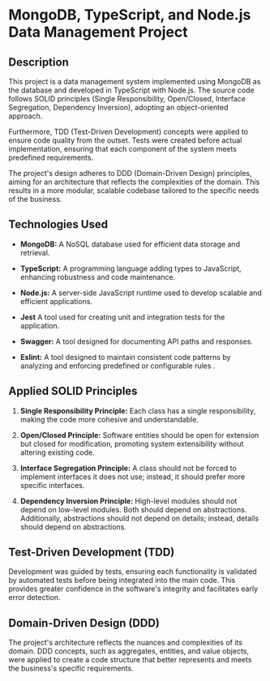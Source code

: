 # MongoDB, TypeScript, and Node.js Data Management Project

## Description

This project is a data management system implemented using MongoDB as the database and developed in TypeScript with Node.js. The source code follows SOLID principles (Single Responsibility, Open/Closed, Interface Segregation, Dependency Inversion), adopting an object-oriented approach.

Furthermore, TDD (Test-Driven Development) concepts were applied to ensure code quality from the outset. Tests were created before actual implementation, ensuring that each component of the system meets predefined requirements.

The project's design adheres to DDD (Domain-Driven Design) principles, aiming for an architecture that reflects the complexities of the domain. This results in a more modular, scalable codebase tailored to the specific needs of the business.

## Technologies Used

- **MongoDB:** A NoSQL database used for efficient data storage and retrieval.
  
- **TypeScript:** A programming language adding types to JavaScript, enhancing robustness and code maintenance.

- **Node.js:** A server-side JavaScript runtime used to develop scalable and efficient applications.

- **Jest** A tool used for creating unit and integration tests for the application.

- **Swagger:**  A tool designed for documenting API paths and responses.

- **Eslint:** A tool designed to maintain consistent code patterns by analyzing and enforcing predefined or configurable rules .

## Applied SOLID Principles

1. **Single Responsibility Principle:** Each class has a single responsibility, making the code more cohesive and understandable.

2. **Open/Closed Principle:** Software entities should be open for extension but closed for modification, promoting system extensibility without altering existing code.

3. **Interface Segregation Principle:** A class should not be forced to implement interfaces it does not use; instead, it should prefer more specific interfaces.

4. **Dependency Inversion Principle:** High-level modules should not depend on low-level modules. Both should depend on abstractions. Additionally, abstractions should not depend on details; instead, details should depend on abstractions.

## Test-Driven Development (TDD)

Development was guided by tests, ensuring each functionality is validated by automated tests before being integrated into the main code. This provides greater confidence in the software's integrity and facilitates early error detection.

## Domain-Driven Design (DDD)

The project's architecture reflects the nuances and complexities of its domain. DDD concepts, such as aggregates, entities, and value objects, were applied to create a code structure that better represents and meets the business's specific requirements.

